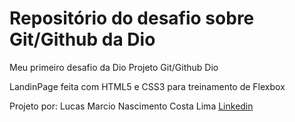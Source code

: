 # Repositório do desafio sobre Git/Github da Dio
Meu primeiro desafio da Dio
Projeto Git/Github Dio

LandinPage feita com HTML5 e CSS3 para treinamento de Flexbox

Projeto por: Lucas Marcio Nascimento Costa Lima
[Linkedin](https://www.linkedin.com/in/lucas-marcio-nascimento-costa-lima-17a921163/)
